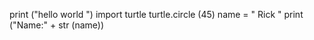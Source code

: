 print ("hello world ")
import turtle
turtle.circle (45)
name = " Rick "
print ("Name:" + str (name))
